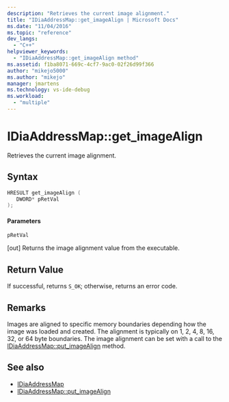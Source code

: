 ```yaml
---
description: "Retrieves the current image alignment."
title: "IDiaAddressMap::get_imageAlign | Microsoft Docs"
ms.date: "11/04/2016"
ms.topic: "reference"
dev_langs:
  - "C++"
helpviewer_keywords:
  - "IDiaAddressMap::get_imageAlign method"
ms.assetid: f1ba8071-669c-4cf7-9ac0-02f26d99f366
author: "mikejo5000"
ms.author: "mikejo"
manager: jmartens
ms.technology: vs-ide-debug
ms.workload:
  - "multiple"
---
```

# IDiaAddressMap::get_imageAlign
Retrieves the current image alignment.

## Syntax

```C++
HRESULT get_imageAlign ( 
   DWORD* pRetVal
);
```

#### Parameters
 `pRetVal`

[out] Returns  the image alignment value from the executable.

## Return Value
 If successful, returns `S_OK`; otherwise, returns an error code.

## Remarks
 Images are aligned to specific memory boundaries depending how the image was loaded and created. The alignment is typically on 1, 2, 4, 8, 16, 32, or 64 byte boundaries. The image alignment can be set with a call to the [IDiaAddressMap::put_imageAlign](../../debugger/debug-interface-access/idiaaddressmap-put-imagealign.md) method.

## See also
- [IDiaAddressMap](../../debugger/debug-interface-access/idiaaddressmap.md)
- [IDiaAddressMap::put_imageAlign](../../debugger/debug-interface-access/idiaaddressmap-put-imagealign.md)
